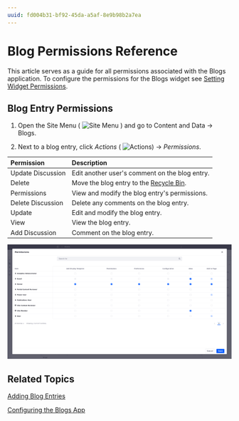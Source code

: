 ```yaml
---
uuid: fd004b31-bf92-45da-a5af-8e9b98b2a7ea
---
```

# Blog Permissions Reference

This article serves as a guide for all permissions associated with the Blogs application. To configure the permissions for the Blogs widget see [Setting Widget Permissions](../../site-building/creating-pages/page-fragments-and-widgets/using-widgets/configuring-widgets/setting-widget-permissions.md).

## Blog Entry Permissions

1. Open the Site Menu ( ![Site Menu](../../images/icon-product-menu.png) ) and go to Content and Data &rarr; Blogs.

1. Next to a blog entry, click *Actions* ( ![Actions](../../images/icon-actions.png)) &rarr; *Permissions*.

| Permission        | Description                                                                       |
| :---------------- | :-------------------------------------------------------------------------------- |
| Update Discussion | Edit another user's comment on the blog entry.                                    |
| Delete            | Move the blog entry to the [Recycle Bin](../recycle-bin/recycle-bin-overview.md). |
| Permissions       | View and modify the blog entry's permissions.                                     |
| Delete Discussion | Delete any comments on the blog entry.                                            |
| Update            | Edit and modify the blog entry.                                                   |
| View              | View the blog entry.                                                              |
| Add Discussion    | Comment on the blog entry.                                                        |

![Blog entry permissions](./blog-permissions-reference/images/01.png)

## Related Topics

[Adding Blog Entries](./adding-blog-entries.md)

[Configuring the Blogs App](./configuring-the-blogs-app.md)